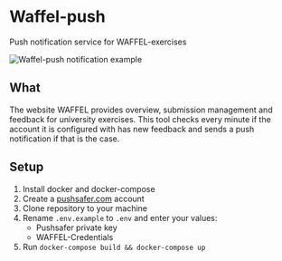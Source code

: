 # Waffel-push
Push notification service for WAFFEL-exercises

![Waffel-push notification example](https://i.imgur.com/Z9PFy2R.png)

## What
The website WAFFEL provides overview, submission management and feedback for university exercises. This tool checks every minute if the account it is configured with has new feedback and sends a push notification if that is the case.

## Setup
1. Install docker and docker-compose
2. Create a [pushsafer.com](https://www.pushsafer.com/) account
3. Clone repository to your machine
4. Rename `.env.example` to `.env` and enter your values:
    - Pushsafer private key
    - WAFFEL-Credentials
6. Run `docker-compose build && docker-compose up`
